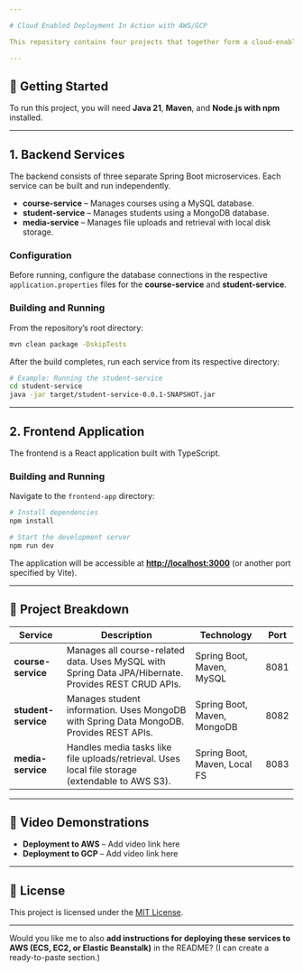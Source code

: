 ```yaml
---

# Cloud Enabled Deployment In Action with AWS/GCP

This repository contains four projects that together form a cloud-enabled application. It includes three Spring Boot backend microservices and a React frontend.

---
```


## 🚀 Getting Started

To run this project, you will need **Java 21**, **Maven**, and **Node.js with npm** installed.

---

## 1. Backend Services

The backend consists of three separate Spring Boot microservices. Each service can be built and run independently.

* **course-service** – Manages courses using a MySQL database.
* **student-service** – Manages students using a MongoDB database.
* **media-service** – Manages file uploads and retrieval with local disk storage.

### Configuration

Before running, configure the database connections in the respective `application.properties` files for the **course-service** and **student-service**.

### Building and Running

From the repository’s root directory:

```bash
mvn clean package -DskipTests
```

After the build completes, run each service from its respective directory:

```bash
# Example: Running the student-service
cd student-service
java -jar target/student-service-0.0.1-SNAPSHOT.jar
```

---

## 2. Frontend Application

The frontend is a React application built with TypeScript.

### Building and Running

Navigate to the `frontend-app` directory:

```bash
# Install dependencies
npm install

# Start the development server
npm run dev
```

The application will be accessible at **[http://localhost:3000](http://localhost:3000)** (or another port specified by Vite).

---

## 🧩 Project Breakdown

| Service             | Description                                                                                          | Technology                   | Port |
| ------------------- | ---------------------------------------------------------------------------------------------------- | ---------------------------- | ---- |
| **course-service**  | Manages all course-related data. Uses MySQL with Spring Data JPA/Hibernate. Provides REST CRUD APIs. | Spring Boot, Maven, MySQL    | 8081 |
| **student-service** | Manages student information. Uses MongoDB with Spring Data MongoDB. Provides REST APIs.              | Spring Boot, Maven, MongoDB  | 8082 |
| **media-service**   | Handles media tasks like file uploads/retrieval. Uses local file storage (extendable to AWS S3).     | Spring Boot, Maven, Local FS | 8083 |

---

## 🎥 Video Demonstrations

* **Deployment to AWS** – Add video link here
* **Deployment to GCP** – Add video link here

---

## 📜 License

This project is licensed under the [MIT License](link-to-MIT-License).

---

Would you like me to also **add instructions for deploying these services to AWS (ECS, EC2, or Elastic Beanstalk)** in the README? (I can create a ready-to-paste section.)
